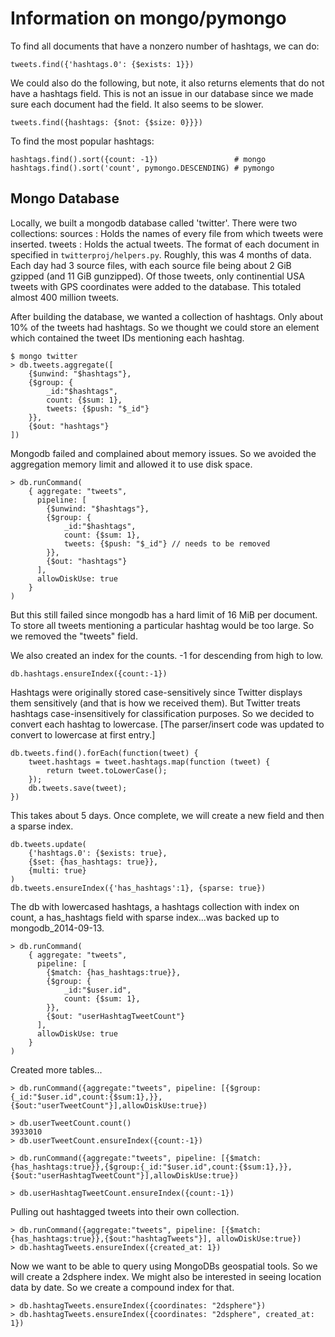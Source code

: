 Information on mongo/pymongo
============================

To find all documents that have a nonzero number of hashtags,
we can do:

    tweets.find({'hashtags.0': {$exists: 1}})

We could also do the following, but note, it also returns elements that 
do not have a hashtags field. This is not an issue in our database since
we made sure each document had the field. It also seems to be slower.

    tweets.find({hashtags: {$not: {$size: 0}}})

To find the most popular hashtags:

    hashtags.find().sort({count: -1})                 # mongo
    hashtags.find().sort('count', pymongo.DESCENDING) # pymongo

Mongo Database
--------------
Locally, we built a mongodb database called 'twitter'.
There were two collections:
    sources : Holds the names of every file from which tweets were inserted.
    tweets  : Holds the actual tweets.
The format of each document in specified in `twitterproj/helpers.py`.
Roughly, this was 4 months of data. Each day had 3 source files, with each
source file being about 2 GiB gzipped (and 11 GiB gunzipped). Of those
tweets, only continential USA tweets with GPS coordinates were added to 
the database. This totaled almost 400 million tweets.

After building the database, we wanted a collection of hashtags.
Only about 10% of the tweets had hashtags. So we thought we could store
an element which contained the tweet IDs mentioning each hashtag.

    $ mongo twitter
    > db.tweets.aggregate([
        {$unwind: "$hashtags"},
        {$group: {
            _id:"$hashtags", 
            count: {$sum: 1},
            tweets: {$push: "$_id"}
        }},
        {$out: "hashtags"}
    ])

Mongodb failed and complained about memory issues. So we avoided the 
aggregation memory limit and allowed it to use disk space.

    > db.runCommand(
        { aggregate: "tweets",
          pipeline: [
            {$unwind: "$hashtags"},
            {$group: {
                _id:"$hashtags", 
                count: {$sum: 1},
                tweets: {$push: "$_id"} // needs to be removed
            }},
            {$out: "hashtags"}
          ],
          allowDiskUse: true
        }
    )

But this still failed since mongodb has a hard limit of 16 MiB per document.
To store all tweets mentioning a particular hashtag would be too large.
So we removed the "tweets" field.

We also created an index for the counts.
-1 for descending from high to low.

    db.hashtags.ensureIndex({count:-1})

Hashtags were originally stored case-sensitively since Twitter displays 
them sensitively (and that is how we received them). But Twitter treats 
hashtags case-insensitively for classification purposes. So we decided to
convert each hashtag to lowercase. [The parser/insert code was updated 
to convert to lowercase at first entry.]

    db.tweets.find().forEach(function(tweet) {
        tweet.hashtags = tweet.hashtags.map(function (tweet) {
            return tweet.toLowerCase();
        });
        db.tweets.save(tweet);
    })

This takes about 5 days. Once complete, we will create a new field and 
then a sparse index.

    db.tweets.update(
        {'hashtags.0': {$exists: true},
        {$set: {has_hashtags: true}},
        {multi: true}
    )
    db.tweets.ensureIndex({'has_hashtags':1}, {sparse: true})

The db with lowercased hashtags, a hashtags collection with index on count,
a has_hashtags field with sparse index...was backed up to 
mongodb_2014-09-13.
    
    > db.runCommand(
        { aggregate: "tweets",
          pipeline: [
            {$match: {has_hashtags:true}},
            {$group: {
                _id:"$user.id", 
                count: {$sum: 1},
            }},
            {$out: "userHashtagTweetCount"}
          ],
          allowDiskUse: true
        }
    )

Created more tables...

    > db.runCommand({aggregate:"tweets", pipeline: [{$group:{_id:"$user.id",count:{$sum:1},}},{$out:"userTweetCount"}],allowDiskUse:true})

    > db.userTweetCount.count()
    3933010
    > db.userTweetCount.ensureIndex({count:-1})

    > db.runCommand({aggregate:"tweets", pipeline: [{$match:{has_hashtags:true}},{$group:{_id:"$user.id",count:{$sum:1},}},{$out:"userHashtagTweetCount"}],allowDiskUse:true})

    > db.userHashtagTweetCount.ensureIndex({count:-1})

Pulling out hashtagged tweets into their own collection.

    > db.runCommand({aggregate:"tweets", pipeline: [{$match:{has_hashtags:true}},{$out:"hashtagTweets"}], allowDiskUse:true})
    > db.hashtagTweets.ensureIndex({created_at: 1})

Now we want to be able to query using MongoDBs geospatial tools.
So we will create a 2dsphere index. We might also be interested in
seeing location data by date. So we create a compound index for that.

    > db.hashtagTweets.ensureIndex({coordinates: "2dsphere"})
    > db.hashtagTweets.ensureIndex({coordinates: "2dsphere", created_at: 1})

